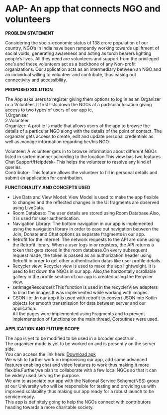 # AAP- An app that connects NGO and volunteers

<b> PROBLEM STATEMENT </b>

Considering the socio-economic status of 138 crore population of our country, NGO’s in India have been rampantly working towards upliftment of social voids, generating awareness and acting as torch bearers lighting people’s lives.
All they need are volunteers and support from the privileged one’s and these volunteers act as a backbone of any Non-profit organizations.
Our application acts as an intermediary between an NGO and an individual willing to volunteer and contribute, thus easing out connectivity and accessibility.

<b> PROPOSED SOLUTION </b>

The App asks users to register giving them options to log in as an Organizer or a Volunteer.
It first lists down the NGOs at a particular location giving access to two types of users of our app ie,<br>
1.Organiser<br>
2.Volunteer<br>
Organizer: A profile is made that allows users of the app to browse the details of a particular NGO along with the details of the point of contact.
The organizer gets access to create, edit and update personal credentials as well as manage information regarding her/his NGO.<br>

Volunteer: A volunteer gets in to browse information about different NGOs listed in sorted manner according to the location.This view has two features
Chat Support/Helpdesk- This helps the volunteer to resolve any kind of queries.<br>
Contributor- This feature allows the volunteer to fill in personal details and submit an application for contribution.<br>

<b> FUNCTIONALITY AND CONCEPTS USED </b>

- Live Data and View Model: View Model is used to make the app flexible to changes and the reflected changes in the UI fragments are observed using LiveData.<br>
- Room Database: The user details are stored using Room Database.Also, it is used for user authentication.<br>
- Navigation Library: The bottom navigation in our app is implemented using the navigation library in order to ease out navigation between the Join, Donate and Chat options as separate fragments in our app.<br>
- Retrofit for the internet: The network requests to the API are done using the Retrofit library. When a user logs in or registers, the API returns a token that gets stored in the room database.On every subsequent request made, the token is passed as an authorization header using Retrofit in order to get other authentication datas like user profile details.<br>
- Recycler view: Recycler view is used to make the app lightweight. It is used to list down the NGOs in our app. Also,the horizontally scrollable gallery in the profile section of our app is created using the Recycler view.<br>
- setImageResource():This function is used in the  recyclerView adapters to bind the images.It was implemented while working with images.<br>
- GSON lib: .In our app it is used with retrofit to convert JSON into Kotlin objects for smooth transmission for data between server and our application.<br>
All the pages were implemented using Fragments and to prevent implementation of functions on the main thread, Coroutines were used.<br>

<b> APPLICATION AND FUTURE SCOPE </b>


The app is yet to be modified to be used in a broader spectrum.<br>
The organiser mode is yet to be worked on and is presently on the server side.<br>
You can access the link here:
<a href="https://drive.google.com/drive/folders/1im1f7it62AK0PkW96h-AUdx0nDBDJwYg?usp=sharing">Download apk</a>
<br>
We wish to further work on improvising our app, add some advanced features enabling chat and video features to work thus making it more flexible.Further,we plan to collaborate with a few local NGOs so that it can be widely used serving the purpose.<br>
We aim to associate our app with the National Service Scheme(NSS) group at our University who will be responsible for testing and providing us with improved scalability thus making our app ready for a robust launch to be service-ready.<br>
This app is definitely going to help the NGOs connect with contributors heading towards a more charitable society.





